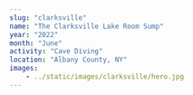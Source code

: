 ```yaml
---
slug: "clarksville"
name: "The Clarksville Lake Room Sump"
year: "2022"
month: "June"
activity: "Cave Diving"
location: "Albany County, NY"
images:
    - ../static/images/clarksville/hero.jpg
---
```

